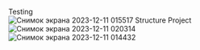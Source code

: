 Testing<br/>
![Снимок экрана 2023-12-11 015517](https://github.com/CeriiZedF/PM-P12/assets/60105990/dca323b9-6eff-44ff-aeeb-6c1892750b61)
Structure Project<br/>
![Снимок экрана 2023-12-11 020314](https://github.com/CeriiZedF/PM-P12/assets/60105990/13616f05-b773-484d-9075-7a23a5f9f956)
<br/>
![Снимок экрана 2023-12-11 014432](https://github.com/CeriiZedF/PM-P12/assets/60105990/ed336b5a-0f0d-401d-a447-af073dda9aa8)
